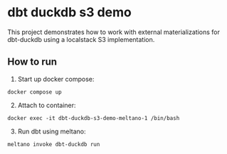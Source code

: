 # dbt duckdb s3 demo

This project demonstrates how to work with external materializations for dbt-duckdb using a localstack S3 implementation.

## How to run

1) Start up docker compose:

`docker compose up`

2) Attach to container:

`docker exec -it dbt-duckdb-s3-demo-meltano-1 /bin/bash`

3) Run dbt using meltano:

`meltano invoke dbt-duckdb run`
